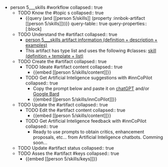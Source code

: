 
- person 5___skills #workflow
   collapsed:: true
  - TODO Know the #topic s
    collapsed:: true
    - {{query (and [[person 5/skills]] (property :innbok-artifact [[person 5/skills]]))}}
      query-table:: true
      query-properties:: [:block]
  - TODO Understand the #artifact
    collapsed:: true
    - [person 5___skills artifact information (definition + description + examples)](https://go.innbok.com/#/page/innBoK%2Fperson-%28id%29%2Fskills%2Finfo)
    - This artifact has type list and uses the following #classes: [skill (definition + template + list)](https://go.innbok.com/#/page/innBoK%2Fclass%2Fskill)
  - TODO Create the #artifact
     collapsed:: true
    - TODO Ideate #artifact content
      collapsed:: true
      - {{embed [[person 5/skills/content]]}}
    - TODO Get Artificial Inteligence suggestions with #innCoPilot
      collapsed:: true
      - Copy the prompt below and paste it on [chatGPT](https://chat.openai.com) and/or [Google Bard](https://bard.google.com/chat)
      - {{embed [[person 5/skills/innCoPilot]]}}
  - TODO Update the #artifact
    collapsed:: true
    - TODO Edit the #artifact content
     collapsed:: true
      - {{embed [[person 5/skills/content]]}}
    - TODO Get Artificial Inteligence feedback with #innCoPilot
      collapsed:: true
      - Ready to use prompts to obtain critics, enhancement proposals, etc... from Artificial Inteligence chatbots. Comming soon...
  - TODO Update #artifact status
    collapsed:: true
  - TODO Asses the #artifact #keys
    collapsed:: true
    - {{embed [[person 5/skills/keys]]}}








